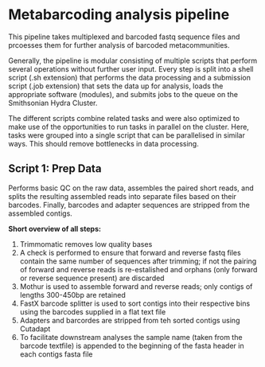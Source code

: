 Metabarcoding analysis pipeline
===============================

This pipeline takes multiplexed and barcoded fastq sequence files and prcoesses
them for further analysis of barcoded metacommunities.

Generally, the pipeline is modular consisting of multiple scripts that perform
several operations without further user input. Every step is split into a shell
script (.sh extension) that performs the data processing and a submission script
(.job extension) that sets the data up for analysis, loads the appropriate software
(modules), and submits jobs to the queue on the Smithsonian Hydra Cluster.

The different scripts combine related tasks and were also optimized to make use of
the opportunities to run tasks in parallel on the cluster. Here, tasks were grouped 
into a single script that can be parallelised in similar ways. This should remove
bottlenecks in data processing.

Script 1: Prep Data
-------------------

Performs basic QC on the raw data, assembles the paired short reads, and splits the 
resulting assembled reads into separate files based on their barcodes. Finally,
barcodes and adapter sequences are stripped from the assembled contigs.

__Short overview of all steps:__

1) Trimmomatic removes low quality bases
2) A check is performed to ensure that forward and reverse fastq files contain the same 
    number of sequences after trimming; if not the pairing of forward and reverse reads 
    is re-estalished and orphans (only forward or reverse sequence present) are discarded 
3) Mothur is used to assemble forward and reverse reads; only contigs of lengths 300-450bp 
    are retained 
4) FastX barcode splitter is used to sort contigs into their respective bins using the barcodes 
    supplied in a flat text file 
5) Adapters and barcordes are stripped from teh sorted contigs using Cutadapt 
6) To facilitate downstream analyses the sample name (taken from the barcode textfile) is 
    appended to the beginning of the fasta header in each contigs fasta file 


